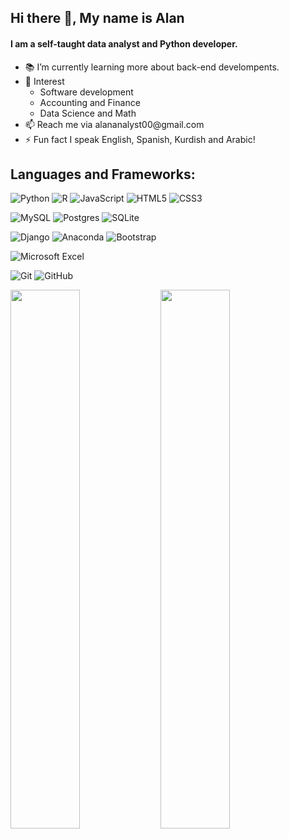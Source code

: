 ## Hi there 👋, My name is Alan
#### I am a self-taught data analyst and Python developer.

<ul>
  <li>📚 I’m currently learning more about back-end develompents.</li>
  <li>🧐 Interest
    <ul>
  <li>Software development</li>
  <li>Accounting and Finance</li>
  <li>Data Science and Math</li>
    </ul>
  </li>
  <li>📫 Reach me via alananalyst00@gmail.com</li>
  <li>⚡ Fun fact I speak English, Spanish, Kurdish and Arabic!</li>
</ul>


## Languages and Frameworks:
![Python](https://img.shields.io/badge/python-3670A0?style=for-the-badge&logo=python&logoColor=ffdd54)
![R](https://img.shields.io/badge/r-%23276DC3.svg?style=for-the-badge&logo=r&logoColor=white)
![JavaScript](https://img.shields.io/badge/javascript-%23323330.svg?style=for-the-badge&logo=javascript&logoColor=%23F7DF1E)
![HTML5](https://img.shields.io/badge/html5-%23E34F26.svg?style=for-the-badge&logo=html5&logoColor=white)
![CSS3](https://img.shields.io/badge/css3-%231572B6.svg?style=for-the-badge&logo=css3&logoColor=white)

![MySQL](https://img.shields.io/badge/mysql-%2300f.svg?style=for-the-badge&logo=mysql&logoColor=white)
![Postgres](https://img.shields.io/badge/postgres-%23316192.svg?style=for-the-badge&logo=postgresql&logoColor=white)
![SQLite](https://img.shields.io/badge/sqlite-%2307405e.svg?style=for-the-badge&logo=sqlite&logoColor=white)

![Django](https://img.shields.io/badge/django-%23092E20.svg?style=for-the-badge&logo=django&logoColor=white)
![Anaconda](https://img.shields.io/badge/Anaconda-%2344A833.svg?style=for-the-badge&logo=anaconda&logoColor=white)
![Bootstrap](https://img.shields.io/badge/bootstrap-%238511FA.svg?style=for-the-badge&logo=bootstrap&logoColor=white)

![Microsoft Excel](https://img.shields.io/badge/Microsoft_Excel-217346?style=for-the-badge&logo=microsoft-excel&logoColor=white)

![Git](https://img.shields.io/badge/git-%23F05033.svg?style=for-the-badge&logo=git&logoColor=white)
![GitHub](https://img.shields.io/badge/github-%23121011.svg?style=for-the-badge&logo=github&logoColor=white)

<div>
<img align='left' width='47%' src='https://github-readme-stats.vercel.app/api?username=Alan-Analyst&show_icons=true&theme=radical'/>
<img align='left' width='47%' src='https://github-readme-stats.vercel.app/api/top-langs/?username=Alan-Analyst&layout=pie)](https://github.com/anuraghazra/github-readme-stats)'/>
</div>
